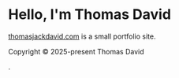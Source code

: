 #  Hello, I'm Thomas David

[thomasjackdavid.com](https://thomasjackdavid.com) is a small portfolio site.

Copyright © 2025-present Thomas David

.